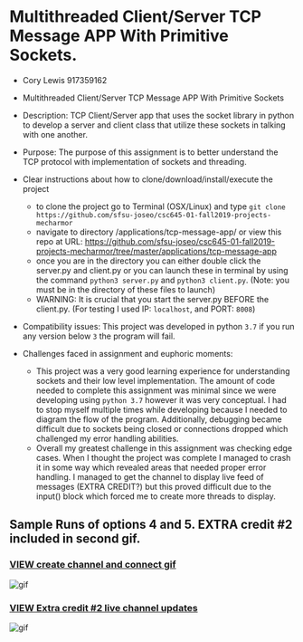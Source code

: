 # Multithreaded Client/Server TCP Message APP With Primitive Sockets. 



* Cory Lewis 917359162
* Multithreaded Client/Server TCP Message APP With Primitive Sockets
* Description: TCP Client/Server app that uses the socket library in python to develop a server and client class that utilize these sockets in
talking with one another.
* Purpose: The purpose of this assignment is to better understand the TCP protocol with implementation of sockets and threading.
* Clear instructions about how to clone/download/install/execute the project
    * to clone the project go to Terminal (OSX/Linux) and type `git clone https://github.com/sfsu-joseo/csc645-01-fall2019-projects-mecharmor`
    * navigate to directory /applications/tcp-message-app/ or view this repo at URL: https://github.com/sfsu-joseo/csc645-01-fall2019-projects-mecharmor/tree/master/applications/tcp-message-app
    * once you are in the directory you can either double click the server.py and client.py or you can launch these in terminal by using the command 
    `python3 server.py` and `python3 client.py`. (Note: you must be in the directory of these files to launch)
    * WARNING: It is crucial that you start the server.py BEFORE the client.py. (For testing I used IP: `localhost`, and PORT: `8008`)

* Compatibility issues: This project was developed in python `3.7` if you run any version below `3` the program will fail.
* Challenges faced in assignment and euphoric moments:
    * This project was a very good learning experience for understanding sockets and their low level implementation. The amount of code
needed to complete this assignment was minimal since we were developing using `python 3.7` however it was very conceptual. I had to
stop myself multiple times while developing because I needed to diagram the flow of the program. Additionally, debugging became difficult
due to sockets being closed or connections dropped which challenged my error handling abilities. 
    * Overall my greatest challenge in this assignment was checking edge cases. When I thought the project was complete I managed to
    crash it in some way which revealed areas that needed proper error handling. I managed to get the channel to display live feed
of messages (EXTRA CREDIT?) but this proved difficult due to the input() block which forced me to create more threads to display.

## Sample Runs of options 4 and 5. EXTRA credit #2 included in second gif.

### [VIEW create channel and connect gif](https://github.com/sfsu-joseo/csc645-01-fall2019-projects-mecharmor/blob/master/applications/tcp-message-app/sample%20runs/create%20and%20connect%20to%20channel.gif)
 ![gif](https://github.com/sfsu-joseo/csc645-01-fall2019-projects-mecharmor/blob/master/applications/tcp-message-app/sample%20runs/create%20and%20connect%20to%20channel.gif)

### [VIEW Extra credit #2 live channel updates](https://github.com/sfsu-joseo/csc645-01-fall2019-projects-mecharmor/blob/master/applications/tcp-message-app/sample%20runs/connect%20to%20channel%20extra%20credit%20(2).gif)
 ![gif](https://github.com/sfsu-joseo/csc645-01-fall2019-projects-mecharmor/blob/master/applications/tcp-message-app/sample%20runs/connect%20to%20channel%20extra%20credit%20(2).gif)

